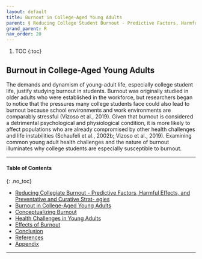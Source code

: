 ```yaml
---
layout: default
title: Burnout in College-Aged Young Adults
parent: § Reducing College Student Burnout - Predictive Factors, Harmful Effects, and Preventative Strategies   
grand_parent: R
nav_order: 20 
---
```

<style>
.dont-break-out {
  /* These are technically the same, but use both */
  overflow-wrap: break-word;
  word-wrap: break-word;

     -ms-word-break: break-all;
  /* This is the dangerous one in WebKit, as it breaks things wherever */
  word-break: break-all;
  /* Instead use this non-standard one: */
  word-break: break-word;
}

.youtube-container {
    position: relative;
    width: 100%;
    height: 0;
    padding-bottom: 56.25%;
}
.youtube-video {
    position: absolute;
    top: 0;
    left: 0;
    width: 100%;
    height: 100%;
}

</style>

<div class="dont-break-out" markdown="1">

1. TOC
{:toc}

## Burnout in College-Aged Young Adults
The demands and dynamism of young-adult life, especially college student life, justify studying burnout in students. Burnout was originally studied in older adults who were established in the workforce, but researchers began to notice that the pressures many college students face could also lead to burnout because school environments and work environments are comparably stressful (Vizoso et al., 2019). Given that burnout is considered a detrimental psychological and physiological condition, it is more likely to affect populations who are already compromised by other health challenges and life instabilities (Schaufeli et al., 2002b; Vizoso et al., 2019). Examining common young adult health challenges and the nature of burnout illuminates why college students are especially susceptible to burnout.

***

#### Table of Contents
{: .no_toc}

<ul><li> <a href="/docs/R/Reducing-College-Student-Burnout-Predictive-Factors-Harmful-Effects-and-Preventativ-Strategies-1/">Reducing Collegiate Burnout - Predictive Factors, Harmful Effects, and Preventative and Curative Strat- egies</a></li><li> <a href="/docs/R/Reducing-College-Student-Burnout-Predictive-Factors-Harmful-Effects-and-Preventativ-Strategies-2/">Burnout in College-Aged Young Adults</a></li><li> <a href="/docs/R/Reducing-College-Student-Burnout-Predictive-Factors-Harmful-Effects-and-Preventativ-Strategies-3/">Conceptualizing Burnout</a></li><li> <a href="/docs/R/Reducing-College-Student-Burnout-Predictive-Factors-Harmful-Effects-and-Preventativ-Strategies-4/">Health Challenges in Young Adults</a></li><li> <a href="/docs/R/Reducing-College-Student-Burnout-Predictive-Factors-Harmful-Effects-and-Preventativ-Strategies-5/">Effects of Burnout</a></li><li> <a href="/docs/R/Reducing-College-Student-Burnout-Predictive-Factors-Harmful-Effects-and-Preventativ-Strategies-6/">Conclusion</a></li><li> <a href="/docs/R/Reducing-College-Student-Burnout-Predictive-Factors-Harmful-Effects-and-Preventativ-Strategies-7/">References</a></li><li> <a href="/docs/R/Reducing-College-Student-Burnout-Predictive-Factors-Harmful-Effects-and-Preventativ-Strategies-8/">Appendix</a></li></ul>

***

</div>
